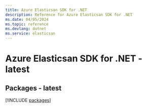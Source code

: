 ```yaml
---
title: Azure Elasticsan SDK for .NET
description: Reference for Azure Elasticsan SDK for .NET
ms.date: 04/05/2024
ms.topic: reference
ms.devlang: dotnet
ms.service: elasticsan
---
```

# Azure Elasticsan SDK for .NET - latest
## Packages - latest
[!INCLUDE [packages](elasticsan-index.md)]